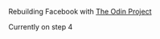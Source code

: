 Rebuilding Facebook with [The Odin Project](http://www.theodinproject.com/courses/ruby-on-rails/lessons/final-project)

Currently on step 4